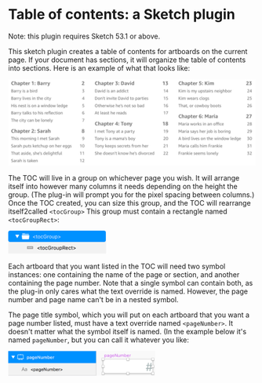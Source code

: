 # Table of contents: a Sketch plugin

Note: this plugin requires Sketch 53.1 or above.

This sketch plugin creates a table of contents for artboards on the current page. If your document has sections, it will organize the table of contents into sections. Here is an example of what that looks like:

<img src="/readme_images/toc_image.png" width="900">

The TOC will live in a group on whichever page you wish. It will arrange itself into however many columns it needs depending on the height the group. (The plug-in will prompt you for the pixel spacing between columns.) Once the TOC created, you can size this group, and the TOC will rearrange itself2called `<tocGroup>` This group must contain a rectangle named `<tocGroupRect>`:

<img src="/readme_images/toc_group.png" width="200">

Each artboard that you want listed in the TOC will need two symbol instances: one containing the name of the page or section, and another containing the page number. Note that a single symbol can contain both, as the plug-in only cares what the text override is named. However, the page number and page name can't be in a nested symbol.

The page title symbol, which you will put on each artboard that you want a page number listed, must have a text override named `<pageNumber>`. It doesn't matter what the symbol itself is named. (In the example below it's named `pageNumber`, but you can call it whatever you like:

<img src="/readme_images/page_number_symbol.png" width="300">
